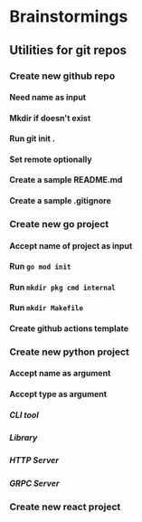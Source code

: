 # Brainstormings

## Utilities for git repos
### Create new github repo
#### Need name as input
#### Mkdir if doesn't exist
#### Run git init .
#### Set remote optionally
#### Create a sample README.md
#### Create a sample .gitignore
### Create new go project
#### Accept name of project as input
#### Run `go mod init`
#### Run `mkdir pkg cmd internal`
#### Run `mkdir Makefile`
#### Create github actions template
### Create new python project
#### Accept name as argument
#### Accept type as argument
##### CLI tool
##### Library
##### HTTP Server
##### GRPC Server
### Create new react project
